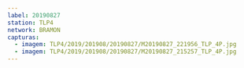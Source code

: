 ```yaml
---
label: 20190827
station: TLP4
network: BRAMON
capturas:
  - imagem: TLP4/2019/201908/20190827/M20190827_221956_TLP_4P.jpg
  - imagem: TLP4/2019/201908/20190827/M20190827_215257_TLP_4P.jpg
---
```

